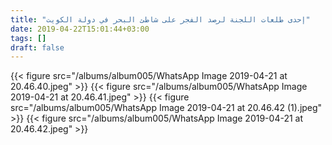 ```yaml
---
title: "إحدى طلعات اللجنة لرصد الفجر على شاطئ البحر في دولة الكويت"
date: 2019-04-22T15:01:44+03:00
tags: []
draft: false
---
```


{{< figure src="/albums/album005/WhatsApp Image 2019-04-21 at 20.46.40.jpeg" >}}
{{< figure src="/albums/album005/WhatsApp Image 2019-04-21 at 20.46.41.jpeg" >}}
{{< figure src="/albums/album005/WhatsApp Image 2019-04-21 at 20.46.42 (1).jpeg" >}}
{{< figure src="/albums/album005/WhatsApp Image 2019-04-21 at 20.46.42.jpeg" >}}
